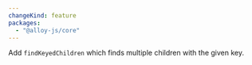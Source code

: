 ```yaml
---
changeKind: feature
packages:
  - "@alloy-js/core"
---
```


Add `findKeyedChildren` which finds multiple children with the given key.